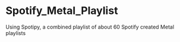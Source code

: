 # Spotify_Metal_Playlist
 Using Spotipy, a combined playlist of about 60 Spotify created Metal playlists
